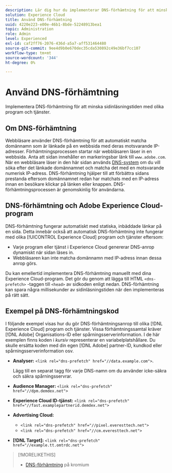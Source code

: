 ```yaml
---
description: Lär dig hur du implementerar DNS-förhämtning för att minska sidinläsningstiden med olika program och tjänster i Experience Cloud.
solution: Experience Cloud
title: Använd DNS-förhämtning
uuid: 4220e223-e00e-46b1-8bde-52248913bea1
topic: Administration
role: Admin
level: Experienced
exl-id: caf2ff76-2076-436d-a5a7-aff531464480
source-git-commit: 9ee4d9b0e670dec35cda530892c49e36bf7cc107
workflow-type: tm+mt
source-wordcount: '344'
ht-degree: 0%

---
```


# Använd DNS-förhämtning

Implementera DNS-förhämtning för att minska sidinläsningstiden med olika program och tjänster.

## Om DNS-förhämtning

Webbläsare använder DNS-förhämtning för att automatiskt matcha domännamn som är länkade på en webbsida med deras motsvarande IP-adresser. Förhämtningsprocessen startar när webbläsaren läser in en webbsida. Anta att sidan innehåller en markeringsbar länk till `www.adobe.com`. När en webbläsare läser in den här sidan används [DNS-system](https://www.networksolutions.com/support/what-is-a-domain-name-server-dns-and-how-does-it-work/) om du vill söka efter det länkade domännamnet och matcha det med en motsvarande numerisk IP-adress. DNS-förhämtning hjälper till att förbättra sidans prestanda eftersom domännamnet redan har matchats med en IP-adress innan en besökare klickar på länken eller knappen. DNS-förhämtningsprocessen är genomskinlig för användarna.

## DNS-förhämtning och Adobe Experience Cloud-program

DNS-förhämtning fungerar automatiskt med statiska, inbäddade länkar på en sida. Detta innebär också att automatisk DNS-förhämtning inte fungerar med olika [!UICONTROL Experience Cloud] program och tjänster eftersom:

* Varje program eller tjänst i Experience Cloud genererar DNS-anrop dynamiskt när sidan läses in.
* Webbläsaren kan inte matcha domännamn med IP-adress innan dessa anrop görs.

Du kan emellertid implementera DNS-förhämtning manuellt med dina Experience Cloud-program. Det gör du genom att lägga till HTML `<dns-prefetch>` -taggen till `<head>` av sidkoden enligt nedan. DNS-förhämtning kan spara några millisekunder av sidinläsningstiden när den implementeras på rätt sätt.

## Exempel på DNS-förhämtningskod

I följande exempel visas hur du gör DNS-förhämtningsanrop till olika [!DNL Experience Cloud] program och tjänster. Vissa förhämtningssamtal kräver [!DNL Adobe] Organisations-ID eller spårningsserverinformation. I de här exemplen finns koden i *kursiv* representerar en variabelplatshållare. Du skulle ersätta koden med din egen [!DNL Adobe] partner-ID, kundkod eller spårningsserverinformation osv.

* **Analyser:** `<link rel="dns-prefetch" href="//data.example.com">`.

  Lägg till en separat tagg för varje DNS-namn om du använder icke-säkra och säkra spårningsservrar.

* **Audience Manager:** `<link rel="dns-prefetch" href="//dpm.demdex.net">`

* **Experience Cloud ID-tjänst:** `<link rel="dns-prefetch" href="//fast.examplepartnerid.demdex.net">`

* **Advertising Cloud:**

   * `<link rel="dns-prefetch" href="//pixel.everesttech.net">`
   * `<link rel="dns-prefetch" href="//cm.everesttech.net">`

* **[!DNL Target]:** `<link rel="dns-prefetch" href="//example.tt.omtrdc.net">`

>[!MORELIKETHIS]
>
>* [DNS-förhämtning](https://www.chromium.org/developers/design-documents/dns-prefetching) på kromium
